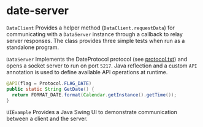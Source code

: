 # date-server

`DataClient` Provides a helper method (`DataClient.requestData`) for communicating with a `DataServer` instance through a callback to relay server responses. The class provides three simple tests when run as a standalone program.

`DataServer` Implements the DateProtocol protocol (see [protocol.txt](protocol.txt)) and opens a socket server to run on port `5217`. Java reflection and a custom `API` annotation is used to define available API operations at runtime.
```java
@API(flag = Protocol.FLAG_DATE)
public static String GetDate() {
  return FORMAT_DATE.format(Calendar.getInstance().getTime());
}
```

`UIExample` Provides a Java Swing UI to demonstrate communication between a client and the server.
